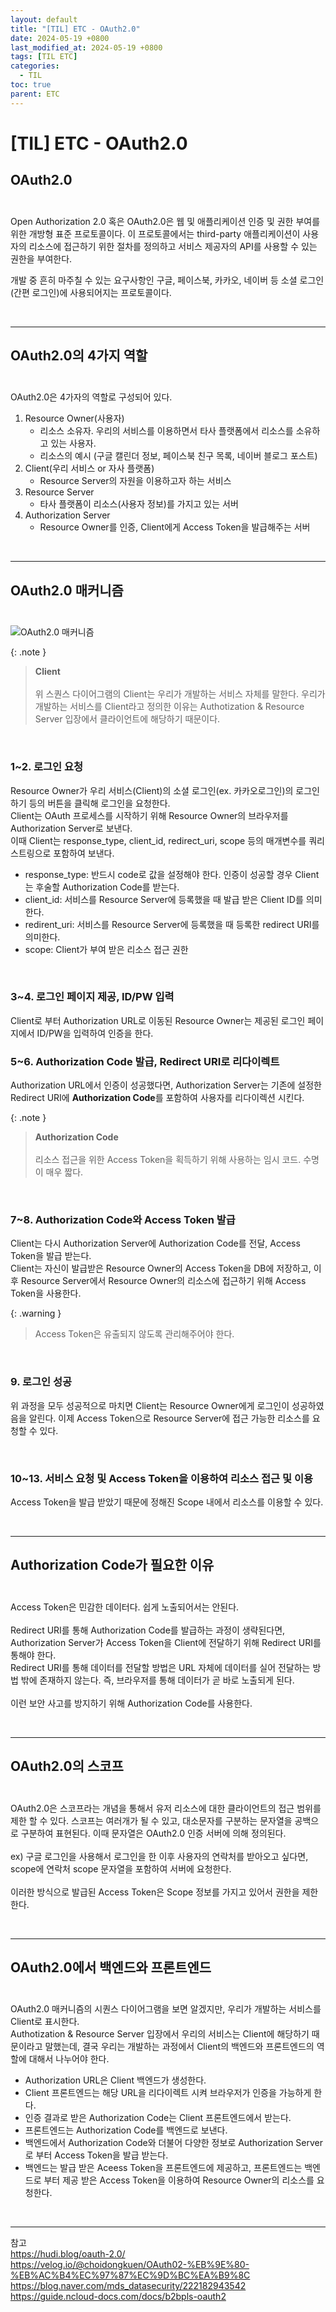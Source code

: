 ```yaml
---
layout: default
title: "[TIL] ETC - OAuth2.0"
date: 2024-05-19 +0800
last_modified_at: 2024-05-19 +0800
tags: [TIL ETC]
categories:
  - TIL
toc: true
parent: ETC
---
```


# [TIL] ETC - OAuth2.0

## **OAuth2.0**<br><br>

Open Authorization 2.0 혹은 OAuth2.0은 웹 및 애플리케이션 인증 및 권한 부여를 위한 개방형 표준 프로토콜이다. 이 프로토콜에서는 third-party 애플리케이션이 사용자의 리소스에 접근하기 위한 절차를 정의하고 서비스 제공자의 API를 사용할 수 있는 권한을 부여한다.

개발 중 흔히 마주칠 수 있는 요구사항인 구글, 페이스북, 카카오, 네이버 등 소셜 로그인(간편 로그인)에 사용되어지는 프로토콜이다.

<br>

---

## **OAuth2.0의 4가지 역할**<br><br>

OAuth2.0은 4가자의 역할로 구성되어 있다.<br>

1. Resource Owner(사용자)
    - 리소스 소유자. 우리의 서비스를 이용하면서 타사 플랫폼에서 리소스를 소유하고 있는 사용자.
    - 리소스의 예시 (구글 캘린더 정보, 페이스북 친구 목록, 네이버 블로그 포스트)
2. Client(우리 서비스 or 자사 플랫폼)
    - Resource Server의 자원을 이용하고자 하는 서비스
3. Resource Server
    - 타사 플랫폼이 리소스(사용자 정보)를 가지고 있는 서버
4. Authorization Server
    - Resource Owner를 인증, Client에게 Access Token을 발급해주는 서버

<br>

---

## **OAuth2.0 매커니즘**<br><br>
![OAuth2.0 매커니즘](../../img/OAuth2.0_%20mechanism.png)

{: .note }
> **Client** <br><br>
위 스퀀스 다이어그램의 Client는 우리가 개발하는 서비스 자체를 말한다. 우리가 개발하는 서비스를 Client라고 정의한 이유는 Authotization & Resource Server 입장에서 클라이언트에 해당하기 때문이다.

<br>

### **1~2. 로그인 요청**
Resource Owner가 우리 서비스(Client)의 소셜 로그인(ex. 카카오로그인)의 로그인하기 등의 버튼을 클릭해 로그인을 요청한다.<br>
Client는 OAuth 프로세스를 시작하기 위해 Resource Owner의 브라우저를 Authorization Server로 보낸다.<br>
이때 Client는 response_type, client_id, redirect_uri, scope 등의 매개변수를 쿼리 스트링으로 포함하여 보낸다.<br>

- response_type: 반드시 code로 값을 설정해야 한다. 인증이 성공할 경우 Client는 후술할 Authorization Code를 받는다.
- client_id: 서비스를 Resource Server에 등록했을 때 발급 받은 Client ID를 의미한다.
- redirent_uri: 서비스를 Resource Server에 등록했을 때 등록한 redirect URI를 의미한다.
- scope: Client가 부여 받은 리소스 접근 권한
<br>

### **3~4. 로그인 페이지 제공, ID/PW 입력**
Client로 부터 Authorization URL로 이동된 Resource Owner는 제공된 로그인 페이지에서 ID/PW을 입력하여 인증을 한다.
<br>

### **5~6. Authorization Code 발급, Redirect URI로 리다이렉트**
Authorization URL에서 인증이 성공했다면, Authorization Server는 기존에 설정한 Redirect URI에 **Authorization Code**를 포함하여 사용자를 리다이렉션 시킨다.<br>

{: .note }
> **Authorization Code** <br><br>
리소스 접근을 위한 Access Token을 획득하기 위해 사용하는 임시 코드. 수명이 매우 짧다.

<br>

### **7~8. Authorization Code와 Access Token 발급**
Client는 다시 Authorization Server에 Authorization Code를 전달, Access Token을 발급 받는다.<br>
Client는 자신이 발급받은 Resource Owner의 Access Token을 DB에 저장하고, 이후 Resource Server에서 Resource Owner의 리소스에 접근하기 위해 Access Token을 사용한다.<br>

{: .warning }
>Access Token은 유출되지 않도록 관리해주어야 한다.

<br>

### **9. 로그인 성공**
위 과정을 모두 성공적으로 마치면 Client는 Resource Owner에게 로그인이 성공하였음을 알린다. 이제 Access Token으로 Resource Server에 접근 가능한 리소스를 요청할 수 있다.

<br>

### **10~13. 서비스 요청 및 Access Token을 이용하여 리소스 접근 및 이용**
Access Token을 발급 받았기 때문에 정해진 Scope 내에서 리소스를 이용할 수 있다.

<br>

---
## **Authorization Code가 필요한 이유**<br><br>

Access Token은 민감한 데이터다. 쉽게 노출되어서는 안된다.<br><br>
Redirect URI를 통해 Authorization Code를 발급하는 과정이 생략된다면, Authorization Server가 Access Token을 Client에 전달하기 위해 Redirect URI를 통해야 한다.<br>
Redirect URI를 통해 데이터를 전달할 방법은 URL 자체에 데이터를 실어 전달하는 방법 밖에 존재하지 않는다. 즉, 브라우저를 통해 데이터가 곧 바로 노출되게 된다.<br><br>
이런 보안 사고를 방지하기 위해 Authorization Code를 사용한다.

<br>

---

## **OAuth2.0의 스코프**<br><br>

OAuth2.0은 스코프라는 개념을 통해서 유저 리소스에 대한 클라이언트의 접근 범위를 제한 할 수 있다. 스코프는 여러개가 될 수 있고, 대소문자를 구분하는 문자열을 공백으로 구분하여 표현된다. 이때 문자열은 OAuth2.0 인증 서버에 의해 정의된다.
<br><br>
ex) 구글 로그인을 사용해서 로그인을 한 이후 사용자의 연락처를 받아오고 싶다면, scope에 연락처 scope 문자열을 포함하여 서버에 요청한다.
<br><br>
이러한 방식으로 발급된 Access Token은 Scope 정보를 가지고 있어서 권한을 제한한다.

<br>

---

## **OAuth2.0에서 백엔드와 프론트엔드**<br><br>

OAuth2.0 매커니즘의 시퀀스 다이어그램을 보면 알겠지만, 우리가 개발하는 서비스를 Client로 표시한다.<br>
Authotization & Resource Server 입장에서 우리의 서비스는 Client에 해당하기 때문이라고 말했는데, 결국 우리는 개발하는 과정에서 Client의 백엔드와 프론트엔드의 역할에 대해서 나누어야 한다.

- Authorization URL은 Client 백엔드가 생성한다.
- Client 프론트엔드는 해당 URL을 리다이렉트 시켜 브라우저가 인증을 가능하게 한다.
- 인증 결과로 받은 Authorization Code는 Client 프론트엔드에서 받는다.
- 프론트엔드는 Authorization Code를 백엔드로 보낸다.
- 백엔드에서 Authorization Code와 더불어 다양한 정보로 Authorization Server로 부터 Access Token을 발급 받는다.
- 백엔드는 발급 받은 Aceess Token을 프론트엔드에 제공하고, 프론트엔드는 백엔드로 부터 제공 받은 Access Token을 이용하여 Resource Owner의 리소스를 요청한다.

<br>

---

참고<br>
https://hudi.blog/oauth-2.0/
<br>
https://velog.io/@choidongkuen/OAuth02-%EB%9E%80-%EB%AC%B4%EC%97%87%EC%9D%BC%EA%B9%8C
<br>
https://blog.naver.com/mds_datasecurity/222182943542
<br>
https://guide.ncloud-docs.com/docs/b2bpls-oauth2